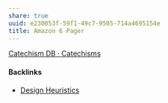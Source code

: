 ```yaml
---
share: true
uuid: e230053f-59f1-49c7-9505-714a4695154e
title: Amazon 6 Pager
---
```

[Catechism DB · Catechisms](https://coda.io/d/Catechism-DB_dDI977il1RE/Catechisms_sumC5#Catechisms_tuH9R/r13&view=modal)


#### Backlinks

* [Design Heuristics](/5e01e1ef-4aa4-491d-8ac3-8f0343201a97)